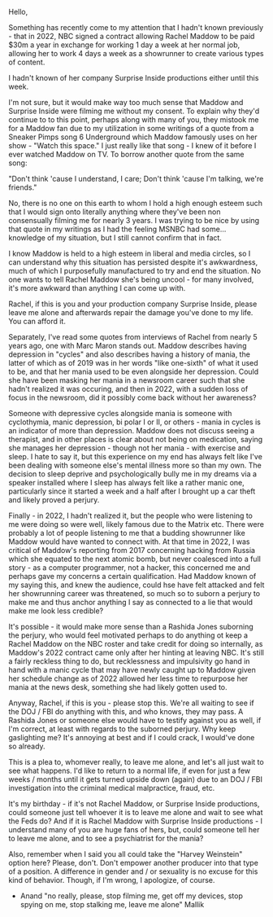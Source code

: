 Hello,

Something has recently come to my attention that I hadn't known previously - that in 2022, NBC signed a contract allowing Rachel Maddow to be paid $30m a year in exchange for working 1 day a week at her normal job, allowing her to work 4 days a week as a showrunner to create various types of content.

I hadn't known of her company Surprise Inside productions either until this week.

I'm not sure, but it would make way too much sense that Maddow and Surprise Inside were filming me without my consent. To explain why they'd continue to to this point, perhaps along with many of you, they mistook me for a Maddow fan due to my utilization in some writings of a quote from a Sneaker Pimps song 6 Underground which Maddow famously uses on her show - "Watch this space." I just really like that song - I knew of it before I ever watched Maddow on TV. To borrow another quote from the same song:

"Don't think 'cause I understand, I care; Don't think 'cause I'm talking, we're friends."

No, there is no one on this earth to whom I hold a high enough esteem such that I would sign onto literally anything where they've been non consensually filming me for nearly 3 years. I was trying to be nice by using that quote in my writings as I had the feeling MSNBC had some... knowledge of my situation, but I still cannot confirm that in fact.

I know Maddow is held to a high esteem in liberal and media circles, so I can understand why this situation has persisted despite it's awkwardness, much of which I purposefully manufactured to try and end the situation. No one wants to tell Rachel Maddow she's being uncool - for many involved, it's more awkward than anything I can come up with.

Rachel, if this is you and your production company Surprise Inside, please leave me alone and afterwards repair the damage you've done to my life. You can afford it.

Separately, I've read some quotes from interviews of Rachel from nearly 5 years ago, one with Marc Maron stands out. Maddow describes having depression in "cycles" and also describes having a history of mania, the latter of which as of 2019 was in her words "like one-sixth" of what it used to be, and that her mania used to be even alongside her depression. Could she have been masking her mania in a newsroom career such that she hadn't realized it was occuring, and then in 2022, with a sudden loss of focus in the newsroom, did it possibly come back without her awareness?

Someone with depressive cycles alongside mania is someone with cyclothymia, manic depression, bi polar I or II, or others - mania in cycles is an indicator of more than depression. Maddow does not discuss seeing a therapist, and in other places is clear about not being on medication, saying she manages her depression - though not her mania - with exercise and sleep. I hate to say it, but this experience on my end has always felt like I've been dealing with someone else's mental illness more so than my own. The decision to sleep deprive and psychologically bully me in my dreams via a speaker installed where I sleep has always felt like a rather manic one, particularly since it started a week and a half after I brought up a car theft and likely proved a perjury.

Finally - in 2022, I hadn't realized it, but the people who were listening to me were doing so were well, likely famous due to the Matrix etc. There were probably a lot of people listening to me that a budding showrunner like Maddow would have wanted to connect with. At that time in 2022, I was critical of Maddow's reporting from 2017 concerning hacking from Russia which she equated to the next atomic bomb, but never coalesced into a full story - as a computer programmer, not a hacker, this concerned me and perhaps gave my concerns a certain qualification. Had Maddow known of my saying this, and knew the audience, could hse have felt attacked and felt her showrunning career was threatened, so much so to suborn a perjury to make me and thus anchor anything I say as connected to a lie that would make me look less credible?

It's possible - it would make more sense than a Rashida Jones suborning the perjury, who would feel motivated perhaps to do anything ot keep a Rachel Maddow on the NBC roster and take credit for doing so internally, as Maddow's 2022 contract came only after her hinting at leaving NBC. It's still a fairly reckless thing to do, but recklessness and impulsivity go hand in hand with a manic cycle that may have newly caught up to Maddow given her schedule change as of 2022 allowed her less time to repurpose her mania at the news desk, something she had likely gotten used to.

Anyway, Rachel, if this is you - please stop this. We're all waiting to see if the DOJ / FBI do anything with this, and who knows, they may pass. A Rashida Jones or someone else would have to testify against you as well, if I'm correct, at least with regards to the suborned perjury. Why keep gaslighting me? It's annoying at best and if I could crack, I would've done so already.

This is a plea to, whomever really, to leave me alone, and let's all just wait to see what happens. I'd like to return to a normal life, if even for just a few weeks / months until it gets turned upside down (again) due to an DOJ / FBI investigation into the criminal medical malpractice, fraud, etc.

It's my birthday - if it's not Rachel Maddow, or Surprise Inside productions, could someone just tell whoever it is to leave me alone and wait to see what the Feds do? And if it is Rachel Maddow with Surprise Inside productions - I understand many of you are huge fans of hers, but, could someone tell her to leave me alone, and to see a psychiatrist for the mania?

Also, remember when I said you all could take the "Harvey Weinstein" option here? Please, don't. Don't empower another producer into that type of a position. A difference in gender and / or sexuality is no excuse for this kind of behavior. Though, if I'm wrong, I apologize, of course.

- Anand "no really, please, stop filming me, get off my devices, stop spying on me, stop stalking me, leave me alone" Mallik
